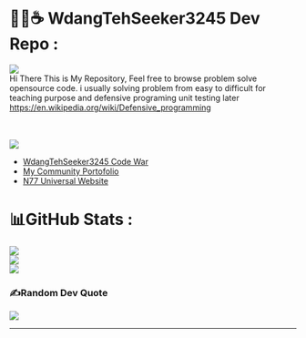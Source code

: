 # 💫🌙☕ WdangTehSeeker3245 Dev Repo :
<!--
![](https://komarev.com/ghpvc/?username=WdangTehSeeker3245)
-->
[![](https://visitcount.itsvg.in/api?id=WdangTehSeeker3245&icon=0&color=0)](https://visitcount.itsvg.in)
<br>
Hi There This is My Repository, Feel free to browse problem solve opensource code. 
i usually solving problem from easy to difficult for teaching purpose and defensive programing unit testing later
https://en.wikipedia.org/wiki/Defensive_programming

<br><br>
![](https://www.codewars.com/users/WdangTehSeeker3245/badges/large)<br>
* <a href="https://www.codewars.com/users/WdangTehSeeker3245">WdangTehSeeker3245 Code War</a>
* <a href="https://faizalnf-community-portofolio.vercel.app/">My Community Portofolio</a>
* <a href="https://wdangtehseeker-website.netlify.app/">N77 Universal Website</a>

# 📊GitHub Stats :
![](https://github-readme-stats.vercel.app/api?username=WdangTehSeeker3245&theme=tokyonight&hide_border=false&include_all_commits=false&count_private=false)<br/>
![](https://github-readme-streak-stats.herokuapp.com/?user=WdangTehSeeker3245&theme=tokyonight&hide_border=false)<br/>
![](https://github-readme-stats.vercel.app/api/top-langs/?username=WdangTehSeeker3245&theme=tokyonight&hide_border=false&include_all_commits=false&count_private=false&layout=compact)

### ✍️Random Dev Quote
![](https://quotes-github-readme.vercel.app/api?type=horizontal&theme=tokyonight)

---


